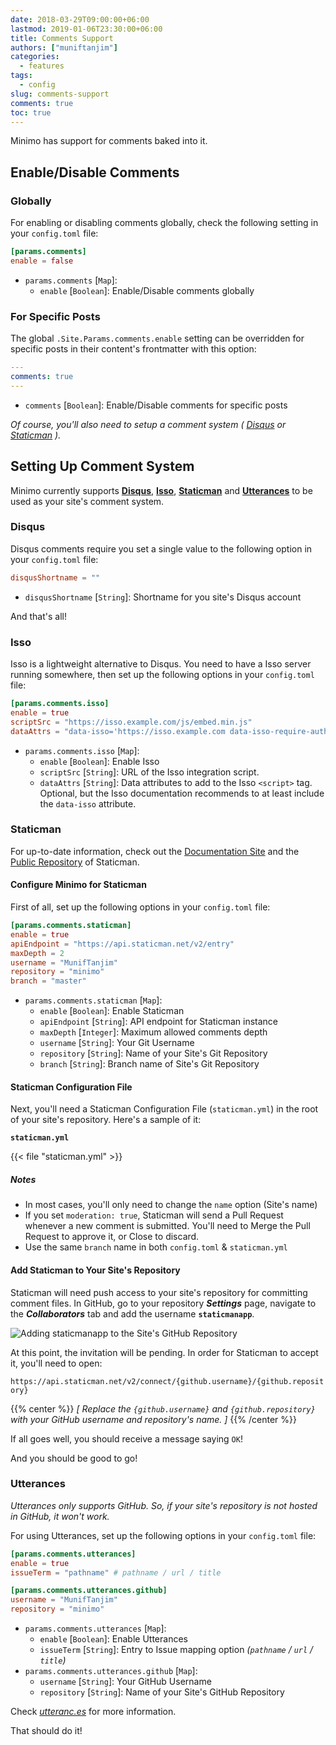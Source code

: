 ```yaml
---
date: 2018-03-29T09:00:00+06:00
lastmod: 2019-01-06T23:30:00+06:00
title: Comments Support
authors: ["muniftanjim"]
categories:
  - features
tags:
  - config
slug: comments-support
comments: true
toc: true
---
```

Minimo has support for comments baked into it.

## Enable/Disable Comments

### Globally

For enabling or disabling comments globally, check the following setting in your `config.toml` file:

```toml
[params.comments]
enable = false
```

- `params.comments` [`Map`]:
  - `enable` [`Boolean`]: Enable/Disable comments globally

### For Specific Posts

The global `.Site.Params.comments.enable` setting can be overridden for specific posts in their content's frontmatter with this option:

```yaml
---
comments: true
---
```

- `comments` [`Boolean`]: Enable/Disable comments for specific posts

_Of course, you'll also need to setup a comment system ( [Disqus](#disqus) or [Staticman](#staticman) )._

## Setting Up Comment System

Minimo currently supports **[Disqus](https://disqus.com/)**, **[Isso](https://posativ.org/isso/)**, **[Staticman](https://staticman.net/)** and **[Utterances](https://utteranc.es)** to be used as your site's comment system.

### Disqus

Disqus comments require you set a single value to the following option in your `config.toml` file:

```toml
disqusShortname = ""
```

- `disqusShortname` [`String`]: Shortname for you site's Disqus account

And that's all!

### Isso

Isso is a lightweight alternative to Disqus. You need to have a Isso server running somewhere, then set up the following options in your `config.toml` file:

```toml
[params.comments.isso]
enable = true
scriptSrc = "https://isso.example.com/js/embed.min.js"
dataAttrs = "data-isso='https://isso.example.com data-isso-require-author='true'"
```

- `params.comments.isso` [`Map`]:
  - `enable` [`Boolean`]: Enable Isso
  - `scriptSrc` [`String`]: URL of the Isso integration script.
  - `dataAttrs` [`String`]: Data attributes to add to the Isso `<script>` tag. Optional, but the Isso documentation recommends to at least include the `data-isso` attribute.

### Staticman

For up-to-date information, check out the [Documentation Site](https://staticman.net) and the [Public Repository](https://github.com/eduardoboucas/staticman) of Staticman.

#### Configure Minimo for Staticman

First of all, set up the following options in your `config.toml` file:

```toml
[params.comments.staticman]
enable = true
apiEndpoint = "https://api.staticman.net/v2/entry"
maxDepth = 2
username = "MunifTanjim"
repository = "minimo"
branch = "master"
```

- `params.comments.staticman` [`Map`]:
  - `enable` [`Boolean`]: Enable Staticman
  - `apiEndpoint` [`String`]: API endpoint for Staticman instance
  - `maxDepth` [`Integer`]: Maximum allowed comments depth
  - `username` [`String`]: Your Git Username
  - `repository` [`String`]: Name of your Site's Git Repository
  - `branch` [`String`]: Branch name of Site's Git Repository

#### Staticman Configuration File

Next, you'll need a Staticman Configuration File (`staticman.yml`) in the root of your site's repository. Here's a sample of it:

**`staticman.yml`**

{{< file "staticman.yml" >}}

##### Notes

- In most cases, you'll only need to change the `name` option (Site's name)
- If you set `moderation: true`, Staticman will send a Pull Request whenever a new comment is submitted. You'll need to Merge the Pull Request to approve it, or Close to discard.
- Use the same `branch` name in both `config.toml` & `staticman.yml`

#### Add Staticman to Your Site's Repository

Staticman will need push access to your site's repository for committing comment files. In GitHub, go to your repository _**Settings**_ page, navigate to the _**Collaborators**_ tab and add the username **`staticmanapp`**.

![Adding staticmanapp to the Site's GitHub Repository](https://staticman.net/assets/images/get-started/step1.png)

At this point, the invitation will be pending. In order for Staticman to accept it, you'll need to open:

`https://api.staticman.net/v2/connect/{github.username}/{github.repository}`

{{% center %}}
_[ Replace the `{github.username}` and `{github.repository}` with your GitHub username and repository's name. ]_
{{% /center %}}

If all goes well, you should receive a message saying `OK`!

And you should be good to go!

### Utterances

_Utterances only supports GitHub. So, if your site's repository is not hosted in GitHub, it won't work._

For using Utterances, set up the following options in your `config.toml` file:

```toml
[params.comments.utterances]
enable = true
issueTerm = "pathname" # pathname / url / title

[params.comments.utterances.github]
username = "MunifTanjim"
repository = "minimo"
```

- `params.comments.utterances` [`Map`]:
  - `enable` [`Boolean`]: Enable Utterances
  - `issueTerm` [`String`]: Entry to Issue mapping option _(`pathname` / `url` / `title`)_
- `params.comments.utterances.github` [`Map`]:
  - `username` [`String`]: Your GitHub Username
  - `repository` [`String`]: Name of your Site's GitHub Repository

Check _[utteranc.es](https://utteranc.es)_ for more information.

That should do it!
